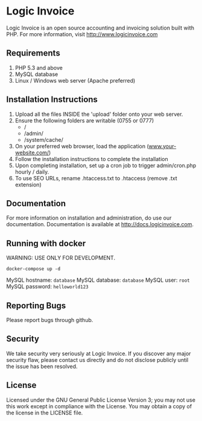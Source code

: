 # Logic Invoice

Logic Invoice is an open source accounting and invoicing solution built with PHP. For more information, visit http://www.logicinvoice.com

## Requirements

1. PHP 5.3 and above
2. MySQL database
3. Linux / Windows web server (Apache preferred)


## Installation Instructions

1. Upload all the files INSIDE the 'upload' folder onto your web server.
2. Ensure the following folders are writable (0755 or 0777)
   - /
   - /admin/
   - /system/cache/
3. On your preferred web browser, load the application (www.your-website.com/)
4. Follow the installation instructions to complete the installation
5. Upon completing installation, set up a cron job to trigger admin/cron.php hourly / daily.
6. To use SEO URLs, rename .htaccess.txt to .htaccess (remove .txt extension)

## Documentation

For more information on installation and administration, do use our documentation. Documentation is available at http://docs.logicinvoice.com.

## Running with docker

WARNING: USE ONLY FOR DEVELOPMENT.
```
docker-compose up -d
```

MySQL hostname: `database`
MySQL database: `database`
MySQL user:     `root`
MySQL password: `helloworld123`

## Reporting Bugs

Please report bugs through github.

## Security

We take security very seriously at Logic Invoice. If you discover any major security flaw, please contact us directly and do not disclose publicly until the issue has been resolved.

## License

Licensed under the GNU General Public License Version 3; you may not use this work except in compliance with the License. You may obtain a copy of the license in the LICENSE file.
